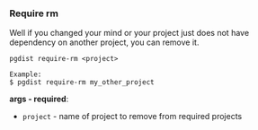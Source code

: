 ### Require rm

Well if you changed your mind or your project just does not have dependency on another project, you can remove it.

```
pgdist require-rm <project>

Example:
$ pgdist require-rm my_other_project
```

**args - required**:

- `project` - name of project to remove from required projects
